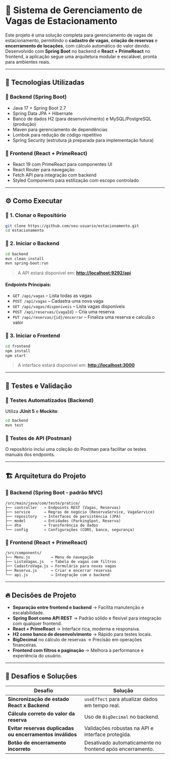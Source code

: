 # 🚗 Sistema de Gerenciamento de Vagas de Estacionamento

Este projeto é uma solução completa para gerenciamento de vagas de estacionamento, permitindo o **cadastro de vagas**, **criação de reservas** e **encerramento de locações**, com cálculo automático do valor devido. Desenvolvido com **Spring Boot** no backend e **React + PrimeReact** no frontend, a aplicação segue uma arquitetura modular e escalável, pronta para ambientes reais.

---

## 🧰 Tecnologias Utilizadas

### 🔧 Backend (Spring Boot)

* Java 17 + Spring Boot 2.7
* Spring Data JPA + Hibernate
* Banco de dados H2 (para desenvolvimento) e MySQL/PostgreSQL (produção)
* Maven para gerenciamento de dependências
* Lombok para redução de código repetitivo
* Spring Security (estrutura já preparada para implementação futura)

### 🎨 Frontend (React + PrimeReact)

* React 19 com PrimeReact para componentes UI
* React Router para navegação
* Fetch API para integração com backend
* Styled Components para estilização com escopo controlado

---

## ⚙️ Como Executar

### 📌 1. Clonar o Repositório

```bash
git clone https://github.com/seu-usuario/estacionamento.git
cd estacionamento
```

### 📌 2. Iniciar o Backend

```bash
cd backend
mvn clean install
mvn spring-boot:run
```

> A API estará disponível em: **[http://localhost:9292/api](http://localhost:9292/api)**

#### Endpoints Principais:

* `GET /api/vagas` – Lista todas as vagas
* `POST /api/vagas` – Cadastra uma nova vaga
* `GET /api/vagas/disponiveis` – Lista vagas disponíveis
* `POST /api/reservas/{vagaId}` – Cria uma reserva
* `PUT /api/reservas/{id}/encerrar` – Finaliza uma reserva e calcula o valor

### 📌 3. Iniciar o Frontend

```bash
cd frontend
npm install
npm start
```

> A interface estará disponível em: **[http://localhost:3000](http://localhost:3000)**

---

## 🧪 Testes e Validação

### 🔹 Testes Automatizados (Backend)

Utiliza **JUnit 5** e **Mockito**:

```bash
cd backend
mvn test
```

### 🔹 Testes de API (Postman)

O repositório inclui uma coleção do Postman para facilitar os testes manuais dos endpoints.

---

## 🏗️ Arquitetura do Projeto

### 📂 Backend (Spring Boot - padrão MVC)

```
/src/main/java/com/teste/pratico/
├── controller   → Endpoints REST (Vagas, Reservas)
├── service      → Regras de negócio (ReservaService, VagaService)
├── repository   → Interfaces de persistência (JPA)
├── model        → Entidades (ParkingSpot, Reserva)
├── dto          → Transferência de dados
└── config       → Configurações (CORS, banco, segurança)
```

### 📂 Frontend (React + PrimeReact)

```
/src/components/
├── Menu.js         → Menu de navegação
├── ListaVagas.js   → Tabela de vagas com filtros
├── CadastroVaga.js → Formulário para novas vagas
├── Reserva.js      → Criar e encerrar reservas
└── api.js          → Integração com o backend
```

---

## 🔥 Decisões de Projeto

* **Separação entre frontend e backend** → Facilita manutenção e escalabilidade.
* **Spring Boot como API REST** → Padrão sólido e flexível para integração com qualquer frontend.
* **React + PrimeReact** → Interface rica, moderna e responsiva.
* **H2 como banco de desenvolvimento** → Rápido para testes locais.
* **BigDecimal** no cálculo de reservas → Precisão em operações financeiras.
* **Frontend com filtros e paginação** → Melhora a performance e experiência do usuário.

---

## 🎯 Desafios e Soluções

| Desafio                                                   | Solução                                                   |
| --------------------------------------------------------- | --------------------------------------------------------- |
| **Sincronização de estado React x Backend**               | `useEffect` para atualizar dados em tempo real.           |
| **Cálculo correto do valor da reserva**                   | Uso de `BigDecimal` no backend.                           |
| **Evitar reservas duplicadas ou encerramentos inválidos** | Validações robustas na API e interface protegida.         |
| **Botão de encerramento incorreto**                       | Desativado automaticamente no frontend após encerramento. |

